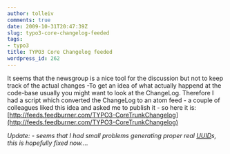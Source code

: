 ```yaml
---
author: tolleiv
comments: true
date: 2009-10-31T20:47:39Z
slug: typo3-core-changelog-feeded
tags:
- typo3
title: TYPO3 Core Changelog feeded
wordpress_id: 262
---
```


It seems that the newsgroup is a nice tool for the discussion but not to keep track of the actual changes -To get an idea of what actually happend at the code-base usually you might want to look at the ChangeLog. Therefore I had a script which converted the ChangeLog to an atom feed - a couple of colleagues liked this idea and asked me to publish it - so here it is: [http://feeds.feedburner.com/TYPO3-CoreTrunkChangelog](http://feeds.feedburner.com/TYPO3-CoreTrunkChangelog)

_Update: - seems that I had small problems generating proper real [UUID](http://en.wikipedia.org/wiki/Universally_Unique_Identifier)s, this is hopefully fixed now...._
